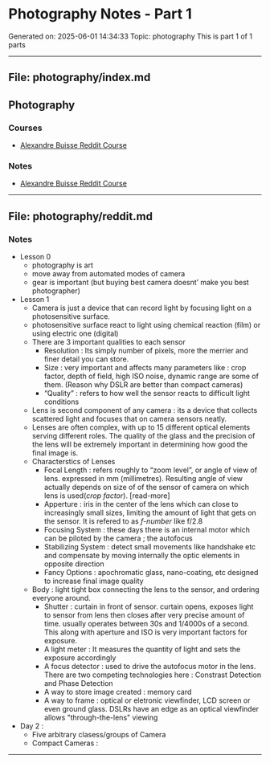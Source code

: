 # Photography Notes - Part 1
Generated on: 2025-06-01 14:34:33
Topic: photography
This is part 1 of 1 parts

---

## File: photography/index.md

## Photography

### Courses

- [Alexandre Buisse Reddit Course](https://www.reddit.com/r/photoclass/comments/d29p6/it_begins_here_content_outline_schedule_and_scope/)





### Notes

- [Alexandre Buisse Reddit Course](reddit.md)

---

## File: photography/reddit.md

### Notes

- Lesson 0
  - photography is art
  - move away from automated modes of camera
  - gear is important (but buying best camera doesnt’ make you best photographer)
- Lesson 1
  - Camera is just a device that can record light by focusing light on a photosensitive surface.
  - photosensitive surface react to light using chemical reaction (film) or using electric one (digital)
  - There are 3 important qualities to each sensor
    - Resolution : Its simply number of pixels, more the merrier and finer detail you can store.
    - Size : very important and affects many parameters like : crop factor, depth of field, high ISO noise, dynamic range are some of them. (Reason why DSLR are better than compact cameras)
    - “Quality” : refers to how well the sensor reacts to difficult light conditions
  - Lens is second component of any camera : its a device that collects scattered light and focuses that on camera sensors neatly.
  - Lenses are often complex, with up to 15 different optical elements  serving different roles. The quality of the glass and the precision of  the lens will be extremely important in determining how good the final  image is.  
  - Characterstics of Lenses
    - Focal Length : refers roughly to “zoom level”, or angle of view of lens. expressed in mm (millimetres). Resulting angle of view actually depends on size of of the sensor of camera on which lens is used(*crop factor*). [read-more]
    - Apperture : iris in the center of the lens which can close to increasingly small sizes, limiting the amount of light that gets on the sensor. It is refered to as *f-number* like f/2.8
    - Focusing System : these days there is an internal motor which can be piloted by the camera ; the autofocus
    - Stabilizing System : detect small movements like handshake etc and compensate by moving internally the optic elements in opposite direction
    - Fancy Options : apochromatic glass, nano-coating, etc designed to increase final image quality
  - Body : light tight box connecting the lens to the sensor, and ordering everyone around.
    - Shutter : curtain in front of sensor. curtain opens, exposes light to sensor from lens then closes after very precise amount of time. usually operates between 30s and 1/4000s of a second. This along with aperture and ISO is very important factors for exposure.
    - A light meter : It measures the quantity of light and sets the exposure accordingly
    - A focus detector : used to drive the autofocus motor in the lens. There are two competing technologies here : Constrast Detection and Phase Detection
    - A way to store image created : memory card
    - A way to frame : optical or eletronic viewfinder, LCD screen or even ground glass. DSLRs have an edge as an optical viewfinder allows "through-the-lens" viewing
- Day 2 :
  - Five arbitrary clasess/groups of Camera
  - Compact Cameras : 

---

